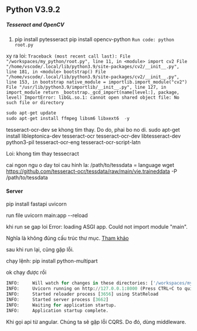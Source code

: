 ## Python V3.9.2
##### Tesseract and OpenCV
1. pip install pytesseract pip install opencv-python
`Run code: python root.py`

xy ra loi: 
`
Traceback (most recent call last):
  File "/workspaces/my_python/root.py", line 11, in <module>
    import cv2
  File "/home/vscode/.local/lib/python3.9/site-packages/cv2/__init__.py", line 181, in <module>
    bootstrap()
  File "/home/vscode/.local/lib/python3.9/site-packages/cv2/__init__.py", line 153, in bootstrap
    native_module = importlib.import_module("cv2")
  File "/usr/lib/python3.9/importlib/__init__.py", line 127, in import_module
    return _bootstrap._gcd_import(name[level:], package, level)
ImportError: libGL.so.1: cannot open shared object file: No such file or directory
`
```python
sudo apt-get update
sudo apt-get install ffmpeg libsm6 libxext6  -y
```

tesseract-ocr-dev se khong tim thay. Do do, phai bo no di.
sudo apt-get install libleptonica-dev tesseract-ocr tesseract-ocr-dev libtesseract-dev python3-pil tesseract-ocr-eng tesseract-ocr-script-latn


Loi: khong tim thay tessecract


cai ngon ngu
o day toi cau hinh la: /path/to/tessdata = language
wget https://github.com/tesseract-ocr/tessdata/raw/main/vie.traineddata -P /path/to/tessdata


#### Server
pip install fastapi uvicorn

run file
uvicorn main:app --reload

khi run se gap loi 
Error: loading ASGI app. Could not import module "main".

Nghĩa là không đúng cấu trúc thư mục.
[Tham khảo](https://stackoverflow.com/a/62934660)

sau khi run lại, cũng gặp lỗi.

chạy lệnh:
pip install python-multipart

ok chạy được rồi
```python
INFO:     Will watch for changes in these directories: ['/workspaces/my_python/src']
INFO:     Uvicorn running on http://127.0.0.1:8000 (Press CTRL+C to quit)
INFO:     Started reloader process [3656] using StatReload
INFO:     Started server process [3662]
INFO:     Waiting for application startup.
INFO:     Application startup complete.
```

Khi gọi api từ angular. Chúng ta sẽ gặp lỗi CQRS. Do đó, dùng middleware.